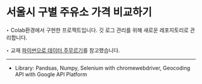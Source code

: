 # 서울시 구별 주유소 가격 비교하기

‣ Colab환경에서 구현한 프로젝트입니다. 깃 로그 관리를 위해 새로운 레포지토리로 관리합니다.

‣ 교재 [파이썬으로 데이터 주무르기](http://www.yes24.com/Product/Goods/57670268)를 참고했습니다.

---

+ Library: Pandsas, Numpy, Selenium with chromewebdriver, Geocoding API with Google API Platform


